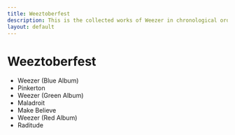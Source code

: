 ```yaml
---
title: Weeztoberfest
description: This is the collected works of Weezer in chronological order.
layout: default
---
```


# Weeztoberfest

- Weezer (Blue Album)
- Pinkerton
- Weezer (Green Album)
- Maladroit
- Make Believe
- Weezer (Red Album)
- Raditude
